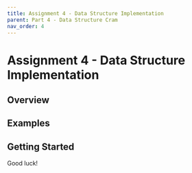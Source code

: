 ```yaml
---
title: Assignment 4 - Data Structure Implementation
parent: Part 4 - Data Structure Cram
nav_order: 4
---
```


# Assignment 4 - Data Structure Implementation

## Overview

## Examples

## Getting Started

Good luck!
